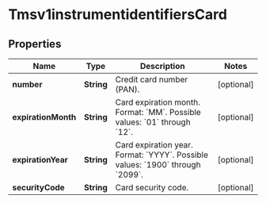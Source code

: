 
# Tmsv1instrumentidentifiersCard

## Properties
Name | Type | Description | Notes
------------ | ------------- | ------------- | -------------
**number** | **String** | Credit card number (PAN). |  [optional]
**expirationMonth** | **String** | Card expiration month.  Format: &#x60;MM&#x60;. Possible values: &#x60;01&#x60; through &#x60;12&#x60;.  |  [optional]
**expirationYear** | **String** | Card expiration year.  Format: &#x60;YYYY&#x60;. Possible values: &#x60;1900&#x60; through &#x60;2099&#x60;.  |  [optional]
**securityCode** | **String** | Card security code. |  [optional]




